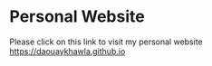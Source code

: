 # Personal Website
Please click on this link to visit my personal website 
https://daouaykhawla.github.io